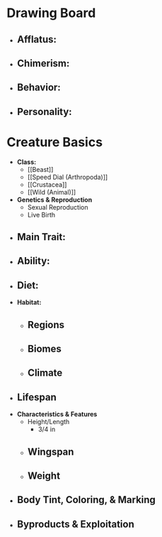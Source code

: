 # Drawing Board
- **Afflatus:**
	- 
- **Chimerism:**
	- 
- **Behavior:**
	- 
- **Personality:**
	- 
# Creature Basics
- **Class:**
	- [[Beast]]
	- [[Speed Dial (Arthropoda)]]
	- [[Crustacea]]
	- [[Wild (Animal)]]
- **Genetics & Reproduction**
	- Sexual Reproduction
	- Live Birth
- **Main Trait:**
	- 
- **Ability:**
	- 
- **Diet:**
	- 
- **Habitat:**
	- Regions
		- 
	- Biomes
		- 
	- Climate
		- 
- **Lifespan**
	- 
- **Characteristics & Features**
	- Height/Length
		- 3/4 in
	- Wingspan
		- 
	- Weight
		- 
- **Body Tint, Coloring, & Marking**
	- 
- **Byproducts & Exploitation**
	- 